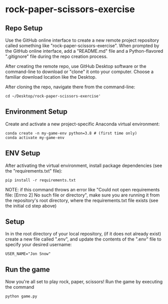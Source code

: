 # rock-paper-scissors-exercise

## Repo Setup

Use the GitHub online interface to create a new remote project repository called something like "rock-paper-scissors-exercise". When prompted by the GitHub online interface, add a "README.md" file and a Python-flavored ".gitignore" file during the repo creation process.

After creating the remote repo, use GitHub Desktop software or the command-line to download or "clone" it onto your computer. Choose a familiar download location like the Desktop.

After cloning the repo, navigate there from the command-line:

```
cd ~/Desktop/rock-paper-scissors-exercise'
```

## Environment Setup

Create and activate a new project-specific Anaconda virtual environment:

``` 
conda create -n my-game-env python=3.8 # (first time only)
conda activate my-game-env
```
        
## ENV Setup

After activating the virtual environment, install package dependencies (see the "requirements.txt" file):

```
pip install -r requirements.txt
```

NOTE: if this command throws an error like "Could not open requirements file: [Errno 2] No such file or directory", make sure you are running it from the repository's root directory, where the requirements.txt file exists (see the initial cd step above)

## Setup

In in the root directory of your local repository, (if it does not already exist) create a new file called ".env", and update the contents of the ".env" file to specify your desired username:

```
USER_NAME="Jon Snow"
```

## Run the game

Now you're all set to play rock, paper, scissors! Run the game by executing the command

```
python game.py
```